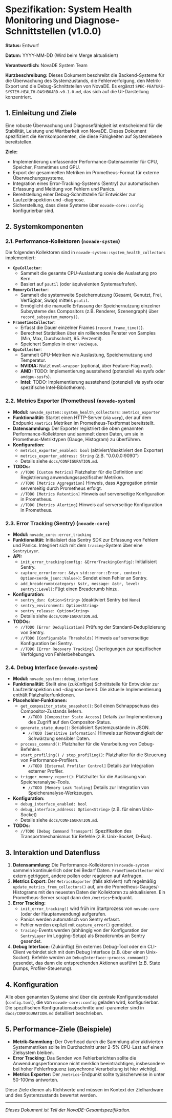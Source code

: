 # Spezifikation: System Health Monitoring und Diagnose-Schnittstellen (v1.0.0)

<!-- ANCHOR [NovaDE Developers <dev@novade.org>] Version 1.0.0 -->

**Status:** Entwurf

**Datum:** YYYY-MM-DD (Wird beim Merge aktualisiert)

**Verantwortlich:** NovaDE System Team

**Kurzbeschreibung:** Dieses Dokument beschreibt die Backend-Systeme für die Überwachung des Systemzustands, die Fehlerverfolgung, den Metrik-Export und die Debug-Schnittstellen von NovaDE. Es ergänzt `SPEC-FEATURE-SYSTEM-HEALTH-DASHBOARD-v0.1.0.md`, das sich auf die UI-Darstellung konzentriert.

## 1. Einleitung und Ziele

Eine robuste Überwachung und Diagnosefähigkeit ist entscheidend für die Stabilität, Leistung und Wartbarkeit von NovaDE. Dieses Dokument spezifiziert die Kernkomponenten, die diese Fähigkeiten auf Systemebene bereitstellen.

**Ziele:**

*   Implementierung umfassender Performance-Datensammler für CPU, Speicher, Frametimes und GPU.
*   Export der gesammelten Metriken im Prometheus-Format für externe Überwachungssysteme.
*   Integration eines Error-Tracking-Systems (Sentry) zur automatischen Erfassung und Meldung von Fehlern und Panics.
*   Bereitstellung einer Debug-Schnittstelle für Entwickler zur Laufzeitinspektion und -diagnose.
*   Sicherstellung, dass diese Systeme über `novade-core::config` konfigurierbar sind.

## 2. Systemkomponenten

### 2.1. Performance-Kollektoren (`novade-system`)

Die folgenden Kollektoren sind in `novade-system::system_health_collectors` implementiert:

*   **`CpuCollector`**:
    *   Sammelt die gesamte CPU-Auslastung sowie die Auslastung pro Kern.
    *   Basiert auf `psutil` (oder äquivalenten Systemaufrufen).
*   **`MemoryCollector`**:
    *   Sammelt die systemweite Speichernutzung (Gesamt, Genutzt, Frei, Verfügbar, Swap) mittels `psutil`.
    *   Ermöglicht die manuelle Erfassung der Speichernutzung einzelner Subsysteme des Compositors (z.B. Renderer, Szenengraph) über `record_subsystem_memory()`.
*   **`FrameTimeCollector`**:
    *   Erfasst die Dauer einzelner Frames (`record_frame_time()`).
    *   Berechnet Statistiken über ein rollierendes Fenster von Samples (Min, Max, Durchschnitt, 95. Perzentil).
    *   Speichert Samples in einer `VecDeque`.
*   **`GpuCollector`**:
    *   Sammelt GPU-Metriken wie Auslastung, Speichernutzung und Temperatur.
    *   **NVIDIA:** Nutzt `nvml-wrapper` (optional, über Feature-Flag `nvml`).
    *   **AMD:** <!-- ANCHOR [AMD GPU Monitoring] --> TODO: Implementierung ausstehend (potenziell via sysfs oder `amdgpu-sysfs`).
    *   **Intel:** <!-- ANCHOR [Intel GPU Monitoring] --> TODO: Implementierung ausstehend (potenziell via sysfs oder spezifische Intel-Bibliotheken).

### 2.2. Metrics Exporter (Prometheus) (`novade-system`)

*   **Modul:** `novade_system::system_health_collectors::metrics_exporter`
*   **Funktionalität:** Startet einen HTTP-Server (via `warp`), der auf dem Endpunkt `/metrics` Metriken im Prometheus-Textformat bereitstellt.
*   **Datensammlung:** Der Exporter registriert die oben genannten Performance-Kollektoren und sammelt deren Daten, um sie in Prometheus-Metriktypen (Gauge, Histogram) zu überführen.
*   **Konfiguration:**
    *   `metrics_exporter_enabled: bool` (aktiviert/deaktiviert den Exporter)
    *   `metrics_exporter_address: String` (z.B. "0.0.0.0:9090")
    *   Details siehe `docs/CONFIGURATION.md`.
*   **TODOs:**
    *   `//TODO [Custom Metrics]` Platzhalter für die Definition und Registrierung anwendungsspezifischer Metriken.
    *   `//TODO [Metrics Aggregation]` Hinweis, dass Aggregation primär serverseitig durch Prometheus erfolgt.
    *   `//TODO [Metrics Retention]` Hinweis auf serverseitige Konfiguration in Prometheus.
    *   `//TODO [Metrics Alerting]` Hinweis auf serverseitige Konfiguration in Prometheus.

### 2.3. Error Tracking (Sentry) (`novade-core`)

*   **Modul:** `novade_core::error_tracking`
*   **Funktionalität:** Initialisiert das Sentry SDK zur Erfassung von Fehlern und Panics. Integriert sich mit dem `tracing`-System über eine `SentryLayer`.
*   **API:**
    *   `init_error_tracking(config: &ErrorTrackingConfig)`: Initialisiert Sentry.
    *   `capture_error(error: &dyn std::error::Error, context: Option<serde_json::Value>)`: Sendet einen Fehler an Sentry.
    *   `add_breadcrumb(category: &str, message: &str, level: sentry::Level)`: Fügt einen Breadcrumb hinzu.
*   **Konfiguration:**
    *   `sentry_dsn: Option<String>` (deaktiviert Sentry bei `None`)
    *   `sentry_environment: Option<String>`
    *   `sentry_release: Option<String>`
    *   Details siehe `docs/CONFIGURATION.md`.
*   **TODOs:**
    *   `//TODO [Error Deduplication]` Prüfung der Standard-Deduplizierung von Sentry.
    *   `//TODO [Configurable Thresholds]` Hinweis auf serverseitige Konfiguration bei Sentry.
    *   `//TODO [Error Recovery Tracking]` Überlegungen zur spezifischen Verfolgung von Fehlerbehebungen.

### 2.4. Debug Interface (`novade-system`)

*   **Modul:** `novade_system::debug_interface`
*   **Funktionalität:** Stellt eine (zukünftige) Schnittstelle für Entwickler zur Laufzeitinspektion und -diagnose bereit. Die aktuelle Implementierung enthält Platzhalterfunktionen.
*   **Placeholder-Funktionen:**
    *   `get_compositor_state_snapshot()`: Soll einen Schnappschuss des Compositor-Zustands liefern.
        *   `//TODO [Compositor State Access]` Details zur Implementierung des Zugriff auf den Compositor-Status.
    *   `generate_state_dump()`: Serialisiert Systemzustände in JSON.
        *   `//TODO [Sensitive Information]` Hinweis zur Notwendigkeit der Schwärzung sensibler Daten.
    *   `process_command()`: Platzhalter für die Verarbeitung von Debug-Befehlen.
    *   `start_profiling() / stop_profiling()`: Platzhalter für die Steuerung von Performance-Profilern.
        *   `//TODO [External Profiler Control]` Details zur Integration externer Profiler.
    *   `trigger_memory_report()`: Platzhalter für die Auslösung von Speicheranalyse-Tools.
        *   `//TODO [Memory Leak Tooling]` Details zur Integration von Speicheranalyse-Werkzeugen.
*   **Konfiguration:**
    *   `debug_interface_enabled: bool`
    *   `debug_interface_address: Option<String>` (z.B. für einen Unix-Socket)
    *   Details siehe `docs/CONFIGURATION.md`.
*   **TODOs:**
    *   `//TODO [Debug Command Transport]` Spezifikation des Transportmechanismus für Befehle (z.B. Unix-Socket, D-Bus).

## 3. Interaktion und Datenfluss

1.  **Datensammlung:** Die Performance-Kollektoren in `novade-system` sammeln kontinuierlich oder bei Bedarf Daten. `FrameTimeCollector` wird extern getriggert, andere pollen oder reagieren auf Anfragen.
2.  **Metrics Export:** Der `MetricsExporter` (falls aktiviert) ruft regelmäßig `update_metrics_from_collectors()` auf, um die Prometheus-Gauges/-Histograms mit den neuesten Daten der Kollektoren zu aktualisieren. Ein Prometheus-Server scrapt dann den `/metrics`-Endpunkt.
3.  **Error Tracking:**
    *   `init_error_tracking()` wird früh im Startprozess von `novade-core` (oder der Hauptanwendung) aufgerufen.
    *   Panics werden automatisch von Sentry erfasst.
    *   Fehler werden explizit mit `capture_error()` gemeldet.
    *   `tracing`-Events werden (abhängig von der Konfiguration der `SentryLayer` im Logging-Setup) als Breadcrumbs an Sentry gesendet.
4.  **Debug Interface:** (Zukünftig) Ein externes Debug-Tool oder ein CLI-Client verbindet sich mit dem Debug Interface (z.B. über einen Unix-Socket). Befehle werden an `DebugInterface::process_command()` gesendet, das dann die entsprechenden Aktionen ausführt (z.B. State Dumps, Profiler-Steuerung).

## 4. Konfiguration

Alle oben genannten Systeme sind über die zentrale Konfigurationsdatei (`config.toml`), die von `novade-core::config` geladen wird, konfigurierbar. Die spezifischen Konfigurationsabschnitte und -parameter sind in `docs/CONFIGURATION.md` detailliert beschrieben.

## 5. Performance-Ziele (Beispiele)

*   **Metrik-Sammlung:** Der Overhead durch die Sammlung aller aktivierten Systemmetriken sollte im Durchschnitt unter 2-5% CPU-Last auf einem Zielsystem bleiben.
*   **Error Tracking:** Das Senden von Fehlerberichten sollte die Anwendungsperformance nicht merklich beeinträchtigen, insbesondere bei hoher Fehlerfrequenz (asynchrone Verarbeitung ist hier wichtig).
*   **Metrics Exporter:** Der `/metrics`-Endpunkt sollte typischerweise in unter 50-100ms antworten.

Diese Ziele dienen als Richtwerte und müssen im Kontext der Zielhardware und des Systemzustands bewertet werden.

---
*Dieses Dokument ist Teil der NovaDE-Gesamtspezifikation.*
<!-- ANCHOR_END -->
